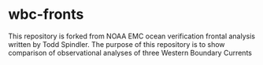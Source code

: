 # wbc-fronts

This repository is forked from NOAA EMC ocean verification frontal analysis written by Todd Spindler.
The purpose of this repository is to show comparison of observational analyses of three Western Boundary Currents

